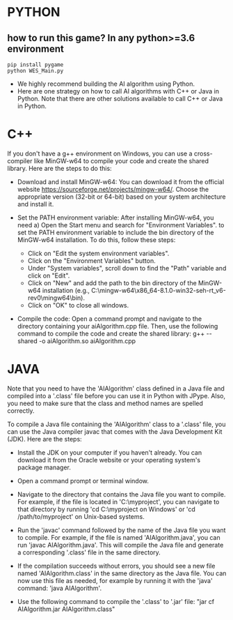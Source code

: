 


#  PYTHON   
## how to run this game? In any python>=3.6 environment
```shell
pip install pygame
python WES_Main.py
```


* We highly recommend building the AI algorithm using Python. 
* Here are one strategy on how to call AI algorithms with C++ or Java in Python. Note that there are other solutions available to call C++ or Java in Python.

#  C++   
If you don't have a g++ environment on Windows, you can use a cross-compiler like MinGW-w64 to compile your code and create the shared library. Here are the steps to do this:

* Download and install MinGW-w64: You can download it from the official website https://sourceforge.net/projects/mingw-w64/. Choose the appropriate version (32-bit or 64-bit) based on your system architecture and install it.

* Set the PATH environment variable: After installing MinGW-w64, you need  a) Open the Start menu and search for "Environment Variables".
to set the PATH environment variable to include the bin directory of the MinGW-w64 installation. To do this, follow these steps:
  * Click on "Edit the system environment variables".
  * Click on the "Environment Variables" button.
  * Under "System variables", scroll down to find the "Path" variable and click on "Edit".
  * Click on "New" and add the path to the bin directory of the MinGW-w64 installation (e.g., C:\mingw-w64\x86_64-8.1.0-win32-seh-rt_v6-rev0\mingw64\bin).
  * Click on "OK" to close all windows.

* Compile the code: Open a command prompt and navigate to the directory containing your aiAlgorithm.cpp file. Then, use the following command to compile the code and create the shared library:
g++ --shared -o aiAlgorithm.so aiAlgorithm.cpp

#  JAVA  

Note that you need to have the 'AIAlgorithm' class defined in a Java file and compiled into a '.class' file before you can use it in Python with JPype. Also, you need to make sure that the class and method names are spelled correctly.

To compile a Java file containing the 'AIAlgorithm' class to a '.class' file, you can use the Java compiler javac that comes with the Java Development Kit (JDK). Here are the steps:

* Install the JDK on your computer if you haven't already. You can download it from the Oracle website or your operating system's package manager.

* Open a command prompt or terminal window.

* Navigate to the directory that contains the Java file you want to compile. For example, if the file is located in 'C:\myproject', you can navigate to that directory by running 'cd C:\myproject on Windows' or 'cd /path/to/myproject' on Unix-based systems.

* Run the 'javac' command followed by the name of the Java file you want to compile. For example, if the file is named 'AIAlgorithm.java', you can run 'javac AIAlgorithm.java'. This will compile the Java file and generate a corresponding '.class' file in the same directory.

* If the compilation succeeds without errors, you should see a new file named 'AIAlgorithm.class' in the same directory as the Java file. You can now use this file as needed, for example by running it with the 'java' command: 'java AIAlgorithm'.

* Use the following command to compile the '.class' to '.jar' file: "jar cf AIAlgorithm.jar AIAlgorithm.class"